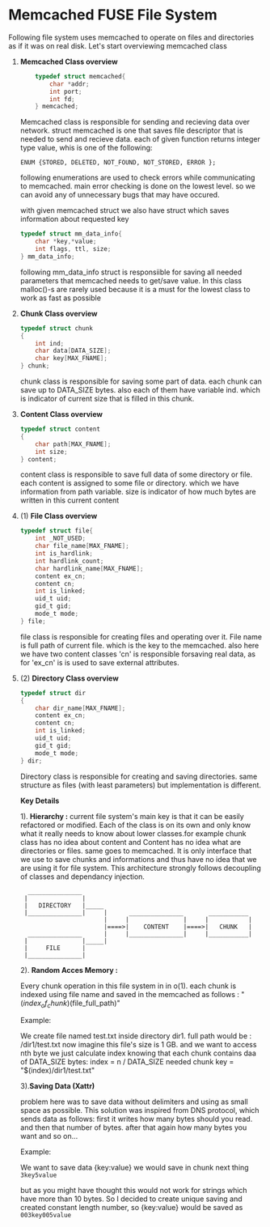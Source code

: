 <h1> Memcached FUSE File System </h1>

Following file system uses memcached to operate on files and directories as if it was on real disk. Let's start overviewing memcached class



1. **Memcached Class overview**
    

    ```c
        typedef struct memcached{
            char *addr;
            int port;
            int fd;
        } memcached;
    ```

    Memcached class is responsible for sending and recieving data over network. struct memcached is one that saves file descriptor that is needed to send and recieve data. 
    each of given function returns integer type value, whis is one of the following:

    ``ENUM {STORED, DELETED, NOT_FOUND, NOT_STORED, ERROR }; ``
    
    following enumerations are used to check errors while communicating to memcached.
    main error checking is done on the lowest level. so we can avoid any of unnecessary bugs that may have occured. 

    with given memcached struct we also have struct which saves information about requested key

    ```c
    typedef struct mm_data_info{
        char *key,*value;
        int flags, ttl, size;
    } mm_data_info;
    ```
    following mm_data_info struct is responsiible for saving all needed parameters that memcached needs to get/save value. In this class malloc()-s are rarely used because it is a must for the lowest class to work as fast as possible


2. **Chunk Class overview**
    ```c
    typedef struct chunk
    {
        int ind;
        char data[DATA_SIZE];
        char key[MAX_FNAME];
    } chunk;
    ```

    chunk class is responsible for saving some part of data. each chunk can save up to DATA_SIZE bytes. also each of them have variable ind. which is indicator of current size that is filled in this chunk. 

3. **Content Class overview**
    ```c
    typedef struct content
    {
        char path[MAX_FNAME];
        int size;
    } content;
    ```
    content class is responsible to save full data of some directory or file. each content is assigned to some file or directory. which we have information from path variable. size is indicator of how much bytes are written in this current content

4. (1) **File Class overview**
    ```c
    typedef struct file{
        int _NOT_USED;
        char file_name[MAX_FNAME];
        int is_hardlink;
        int hardlink_count;
        char hardlink_name[MAX_FNAME];
        content ex_cn;
        content cn;
        int is_linked;
        uid_t uid;
        gid_t gid;
        mode_t mode;
    } file; 
    ```
    file class is responsible for creating files and operating over it. File name is full path of current file. which is the key to the memcached. also here we have two content classes 'cn' is responsible forsaving real data, as for 'ex_cn' is is used to save external attributes.

4. (2) **Directory Class overview**
    ```c
    typedef struct dir
    {
        char dir_name[MAX_FNAME];
        content ex_cn;
        content cn;
        int is_linked;
        uid_t uid;
        gid_t gid;
        mode_t mode;
    } dir;
    ```
    Directory class is responsible for creating and saving directories. same structure as files (with least parameters) but implementation is different.

    **Key Details**

    1). **Hierarchy :** current file system's main key is that it can be easily refactored or modified. Each of the class is on its own and only know what it really needs to know about lower classes.for example chunk class has no idea about content and Content has no idea what are directories or files. same goes to memcached. It is only interface that we use to save chunks and informations and thus have no idea that we are using it for file system. This architecture strongly follows decoupling of classes and dependancy injection.
        

         _______________
        |               |
        |   DIRECTORY   |_____
        |_______________|     |      _______________       ___________
                              |     |               |     |           |
                              |====>|    CONTENT    |====>|   CHUNK   |
         _______________      |     |_______________|     |___________|
        |               |_____|
        |     FILE      |
        |_______________| 
                          

    
    2). **Random Acces Memory :**

    Every chunk operation in this file system in in o(1). each chunk is indexed using file name and saved in the memcached as follows : "$(index_of_chunk)$(file_full_path)"

    Example:

    We create file named test.txt inside directory dir1.
    full path would be : /dir1/test.txt
    now imagine this file's size is 1 GB. and we want to access nth byte
    we just calculate index knowing that each chunk contains daa of DATA_SIZE bytes:
    index = n / DATA_SIZE
    needed chunk key = "$(index)/dir1/test.txt"

    3).**Saving Data (Xattr)**
        
    problem here was to save data without delimiters and using as small space as possible. This solution was inspired from DNS protocol, which sends data as follows: first it writes how many bytes should you read. and then that number of bytes. after that again how many bytes you want and so on...

    Example:

    We want to save data {key:value} we would save in chunk next thing
    ``3key5value``

    but as you might have thought this would not work for strings which have more than 10 bytes. So I decided to create unique saving and created constant length number, so {key:value} would be saved as ```003key005value```

        
        